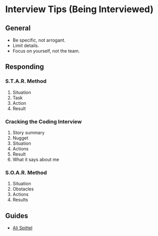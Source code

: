 # Interview Tips (Being Interviewed)

## General

- Be specific, not arrogant.
- Limit details.
- Focus on yourself, not the team.

## Responding

### S.T.A.R. Method

1. Situation
2. Task
3. Action
4. Result

### Cracking the Coding Interview

1. Story summary
2. Nugget
3. Situation
4. Actions
5. Result
6. What it says about me

### S.O.A.R. Method

1.  Situation
2.  Obstacles
3.  Actions
4.  Results

##  Guides

- [Ali Spittel](https://twitter.com/ASpittel/status/1214979863683174400)

